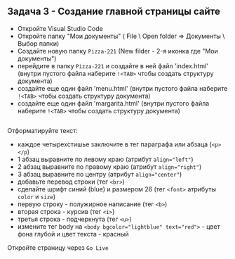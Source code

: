 ## Задача 3 - Создание главной страницы сайте
- Откройте Visual Studio Code
- Откройте папку "Мои документы" ( File \ Open folder => Документы \ Выбор папки)  
- Создайте новую папку `Pizza-221` (New filder - 2-я иконка где "Мои документы")
- перейдите в папку `Pizza-221` и создайте в ней файл 'index.html' (внутри пустого файла наберите `!<TAB>` чтобы создать структуру документа)
- создайте еще один файл 'menu.html' (внутри пустого файла наберите `!<TAB>` чтобы создать структуру документа)
- создайте еще один файл 'margarita.html' (внутри пустого файла наберите `!<TAB>` чтобы создать структуру документа)

```

```
Отформатируйте текст:  
- каждое четырехстишье заключите в тег параграфа или абзаца (`<p></p`)
- 1 абзац выравните по левому краю (атрибут `align="left"`)
- 2 абзац выравните по правому краю (атрибут `align="right"`)
- 3 абзац выравните по центру (атрибут `align="center"`)
- добавьте перевод строки (тег `<br>`)
- сделайте шрифт синий (blue) и размером 26 (тег `<font>` атрибуты `color` и `size`)
- первую строку - полужирное написание (тег `<b>`)
- вторая строка - курсив (тег `<i>`)
- третья строка - подчеркнута (тег `<u>`)
- измените тег body на `<body bgcolor="lightblue" text="red">` - цвет фона глубой и цвет текста - красный

Откройте страницу через `Go Live`
